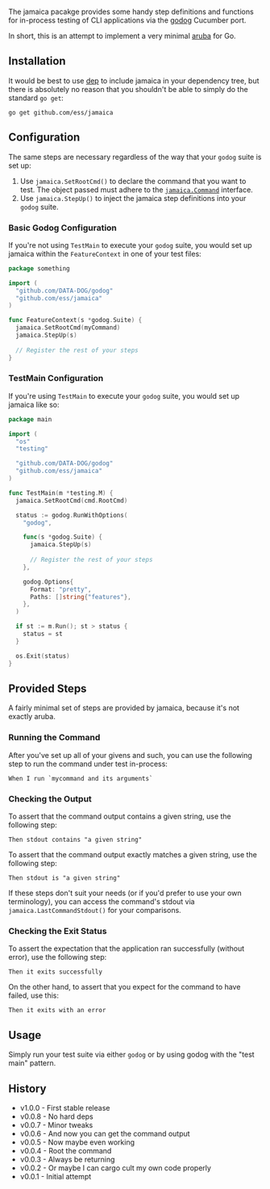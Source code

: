 The jamaica pacakge provides some handy step definitions and functions for in-process testing of CLI applications via the [godog](https://github.com/DATA-DOG/godog) Cucumber port.

In short, this is an attempt to implement a very minimal [aruba](https://github.com/cucumber/aruba) for Go.

## Installation ##

It would be best to use [dep](https://github.com/golang/dep) to include jamaica in your dependency tree, but there is absolutely no reason that you shouldn't be
able to simply do the standard `go get`:

```
go get github.com/ess/jamaica
```

## Configuration ##

The same steps are necessary regardless of the way that your `godog` suite is set up:

1. Use `jamaica.SetRootCmd()` to declare the command that you want to test. The object passed must adhere to the [`jamaica.Command`]() interface.
2. Use `jamaica.StepUp()` to inject the jamaica step definitions into your `godog` suite.

### Basic Godog Configuration ###

If you're not using `TestMain` to execute your `godog` suite, you would set up jamaica within the `FeatureContext` in one of your test files:

```go
package something

import (
  "github.com/DATA-DOG/godog"
  "github.com/ess/jamaica"
)

func FeatureContext(s *godog.Suite) {
  jamaica.SetRootCmd(myCommand)
  jamaica.StepUp(s)
  
  // Register the rest of your steps
}
```

### TestMain Configuration ###

If you're using `TestMain` to execute your `godog` suite, you would set up jamaica like so:

```go
package main

import (
  "os"
  "testing"

  "github.com/DATA-DOG/godog"
  "github.com/ess/jamaica"
)

func TestMain(m *testing.M) {
  jamaica.SetRootCmd(cmd.RootCmd)

  status := godog.RunWithOptions(
    "godog",

    func(s *godog.Suite) {
      jamaica.StepUp(s)
      
      // Register the rest of your steps
    },

    godog.Options{
      Format: "pretty",
      Paths: []string{"features"},
    },
  )

  if st := m.Run(); st > status {
    status = st
  }

  os.Exit(status)
}
```

## Provided Steps ##

A fairly minimal set of steps are provided by jamaica, because it's not exactly aruba.

### Running the Command ###

After you've set up all of your givens and such, you can use the following
step to run the command under test in-process:

```gherkin
When I run `mycommand and its arguments`
```

### Checking the Output ###

To assert that the command output contains a given string, use the following step:

```gherkin
Then stdout contains "a given string"
```

To assert that the command output exactly matches a given string, use the following step:

```gherkin
Then stdout is "a given string"
```

If these steps don't suit your needs (or if you'd prefer to use your own terminology), you can access the command's stdout via `jamaica.LastCommandStdout()` for your comparisons.

### Checking the Exit Status ###

To assert the expectation that the application ran successfully (without error), use the following step:

```gherkin
Then it exits successfully
```

On the other hand, to assert that you expect for the command to have failed, use this:

```gherkin
Then it exits with an error
```

## Usage ##

Simply run your test suite via either `godog` or by using godog with the "test main" pattern.

## History ##

* v1.0.0 - First stable release
* v0.0.8 - No hard deps
* v0.0.7 - Minor tweaks
* v0.0.6 - And now you can get the command output
* v0.0.5 - Now maybe even working
* v0.0.4 - Root the command
* v0.0.3 - Always be returning
* v0.0.2 - Or maybe I can cargo cult my own code properly
* v0.0.1 - Initial attempt
